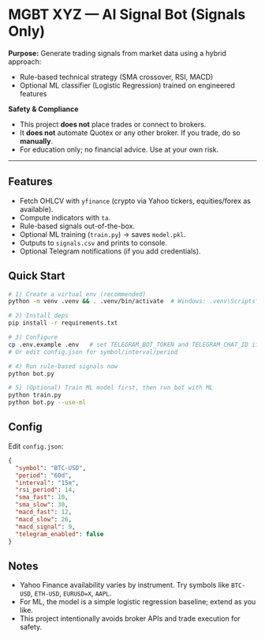 # MGBT XYZ — AI Signal Bot (Signals Only)

**Purpose:** Generate trading signals from market data using a hybrid approach:
- Rule-based technical strategy (SMA crossover, RSI, MACD)
- Optional ML classifier (Logistic Regression) trained on engineered features

**Safety & Compliance**
- This project **does not** place trades or connect to brokers.
- It **does not** automate Quotex or any other broker. If you trade, do so **manually**.
- For education only; no financial advice. Use at your own risk.

---

## Features
- Fetch OHLCV with `yfinance` (crypto via Yahoo tickers, equities/forex as available).
- Compute indicators with `ta`.
- Rule-based signals out-of-the-box.
- Optional ML training (`train.py`) -> saves `model.pkl`.
- Outputs to `signals.csv` and prints to console.
- Optional Telegram notifications (if you add credentials).

## Quick Start
```bash
# 1) Create a virtual env (recommended)
python -m venv .venv && . .venv/bin/activate  # Windows: .venv\Scripts\activate

# 2) Install deps
pip install -r requirements.txt

# 3) Configure
cp .env.example .env   # set TELEGRAM_BOT_TOKEN and TELEGRAM_CHAT_ID if you want alerts
# Or edit config.json for symbol/interval/period

# 4) Run rule-based signals now
python bot.py

# 5) (Optional) Train ML model first, then run bot with ML
python train.py
python bot.py --use-ml
```

## Config
Edit `config.json`:
```json
{
  "symbol": "BTC-USD",
  "period": "60d",
  "interval": "15m",
  "rsi_period": 14,
  "sma_fast": 10,
  "sma_slow": 30,
  "macd_fast": 12,
  "macd_slow": 26,
  "macd_signal": 9,
  "telegram_enabled": false
}
```

## Notes
- Yahoo Finance availability varies by instrument. Try symbols like `BTC-USD`, `ETH-USD`, `EURUSD=X`, `AAPL`.
- For ML, the model is a simple logistic regression baseline; extend as you like.
- This project intentionally avoids broker APIs and trade execution for safety.
